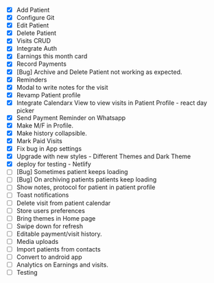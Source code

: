 - [x] Add Patient
- [x] Configure Git
- [x] Edit Patient
- [x] Delete Patient
- [x] Visits CRUD
- [x] Integrate Auth
- [x] Earnings this month card
- [x] Record Payments
- [x] [Bug] Archive and Delete Patient not working as expected.
- [x] Reminders
- [x] Modal to write notes for the visit
- [x] Revamp Patient profile
- [x] Integrate Calendarx View to view visits in Patient Profile - react day picker
- [x] Send Payment Reminder on Whatsapp
- [x] Make M/F in Profile.
- [x] Make history collapsible.
- [x] Mark Paid Visits
- [x] Fix bug in App settings
- [x] Upgrade with new styles - Different Themes and Dark Theme
- [x] deploy for testing - Netlify
- [ ] [Bug] Sometimes patient keeps loading
- [ ] [Bug] On archiving patients patients keep loading
- [ ] Show notes, protocol for patient in patient profile
- [ ] Toast notifications
- [ ] Delete visit from patient calendar
- [ ] Store users preferences
- [ ] Bring themes in Home page
- [ ] Swipe down for refresh
- [ ] Editable payment/visit history.
- [ ] Media uploads
- [ ] Import patients from contacts
- [ ] Convert to android app
- [ ] Analytics on Earnings and visits.
- [ ] Testing
